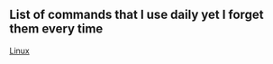 ## List of commands that I use daily yet I forget them every time


[Linux](https://github.com/szabodanika/usefulcommands/blob/main/linux.md "Linux")
